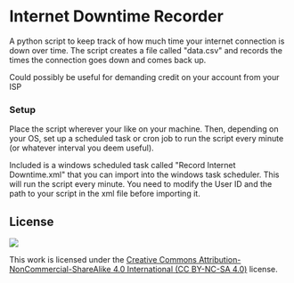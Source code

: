 # Internet Downtime Recorder
A python script to keep track of how much time your internet connection is down over time. The script creates a file called "data.csv" and records the times the connection goes down and comes back up.

Could possibly be useful for demanding credit on your account from your ISP

### Setup
Place the script wherever your like on your machine. Then, depending on your OS, set up a scheduled task or cron job to run the script every minute (or whatever interval you deem useful).

Included is a windows scheduled task called "Record Internet Downtime.xml" that you can import into the windows task scheduler. This will run the script every minute. You need to modify the User ID and the path to your script in the xml file before importing it.

## License
<img src="https://licensebuttons.net/l/by-nc-sa/3.0/88x31.png" />

This work is licensed under the [Creative Commons Attribution-NonCommercial-ShareAlike 4.0 International (CC BY-NC-SA 4.0)](http://creativecommons.org/licenses/by-nc-sa/4.0/) license.